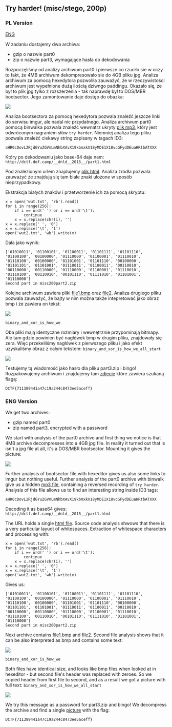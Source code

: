 ﻿## Try harder! (misc/stego, 200p)

### PL Version
[ENG](#eng-version)

W zadaniu dostajemy dwa archiwa:
* gzip o nazwie part0
* zip o nazwie part3, wymagające hasła do dekodowania

Rozpoczęliśmy od analizy archiwum part0 i pierwsze co rzuciło sie w oczy to fakt, że 4MB archiwum dekompresowało sie do 4GB pliku jpg. Analiza archiwum za pomocą hexedytora pozwoliła zauważyć, że w rzeczywistości archiwum jest wypełnione dużą ilością dziwngo paddingu. Okazało się, że był to plik jpg tylko z rozszerzenia - tak naprawdę był to DOS/MBR bootsector. Jego zamontowanie daje dostęp do obazka:

![](./pk8gZNX.jpg)

Analiza bootsectora za pomocą hexedytora pozwala znaleźć jeszcze linki do serwisu imgur, ale nadal nic przydatnego. Analiza archiwum part0 pomocą binwalka pozwala znaleźć wewnatrz ukryty [plik mp3](./3pm.redrah-yrt.mp3), który jest odwróconym nagraniem słów `try harder`. Niemniej analiza tego pliku pozwala znaleźć ciekawy string zapisany w tagach ID3:

`aHR0cDovL2RjdGYuZGVmLmNhbXAvX19kbmxkX18yMDE1X18vcGFydDEuaHRtbATXXX`

Który po dekodowaniu jako base-64 daje nam: `http://dctf.def.camp/__dnld__2015__/part1.html`

Pod znalezionym urlem znajdujemy [plik html](./source.txt). Analiza źródła pozwala zauważyć że znajdują się tam białe znaki ułożone w sposób nieprzypadkowy.

Ekstrakcja białych znaków i przetworzenie ich za pomocą skryptu:

	x = open('wut.txt', 'rb').read()
	for i in range(256):
		if i == ord(' ') or i == ord('\t'):
			continue
		x = x.replace(chr(i), '')
	x = x.replace(' ', '0')
	x = x.replace('\t', '1')
	open('wut2.txt', 'wb').write(x)
	
Dała jako wynik:

	['01010011', '01100101', '01100011', '01101111', '01101110', '01100100', '00100000', '01110000', '01100001', '01110010', '01110100', '00100000', '01101001', '01101110', '00100000', '01101101', '01101001', '01110011', '01100011', '00110010', '00110000', '00110000', '01110000', '01100001', '01110010', '01110100', '00110010', '00101110', '01111010', '01101001', '01110000']
	Second part in misc200part2.zip
	
Kolejne archiwum zawiera pliki [file1.bmp](./file1.bmp) oraz [file2](./file2). Analiza drugiego pliku pozwala zauważyć, że bajty w nim można także intepretować jako obraz bmp i że zawiera on tekst:

![](./second.png)

`binary_and_xor_is_how_we`

Oba pliki mają identyczne rozmiary i wewnętrznie przypominają bitmapy. Ale tam gdzie powinien być nagłówek bmp w drugim pliku, znajdowały się zera. Więc przekeiliśmy nagłówek z pierwszego pliku i jako efekt uzyskaliśmy obraz z całym tekstem: `binary_and_xor_is_how_we_all_start`

![](./fullsecond.bmp)

Testujemy tą wiadomość jako hasło dla pliku part3.zip i bingo! Rozpakowujemy archiwum i znajdujemy tam [zdjecie](./part3.jpg) które zawiera szukaną flagę:

`DCTF{711389441a47c19a244c8473ee5aceff}`

### ENG Version

We get two archives:
* gzip named part0
* zip named part3, encrypted with a password

We start with analysis of the part0 archive and first thing we notice is that 4MB archive decompresses into a 4GB jpg file. In reality it turned out that is isn't a jpg file at all, it's a DOS/MBR bootsector. Mounting it gives the picture:

![](./pk8gZNX.jpg)

Further analysis of bootsector file with hexeditor gives us also some links to imgur but nothing useful. Further analysis of the part0 archive with binwalk give us a hidden [mp3 file](./3pm.redrah-yrt.mp3), containing a reversed recording of `try harder`. Analysis of this file allows us to find an interesting string inside ID3 tags:

`aHR0cDovL2RjdGYuZGVmLmNhbXAvX19kbmxkX18yMDE1X18vcGFydDEuaHRtbATXXX`

Decoding it as base64 gives: `http://dctf.def.camp/__dnld__2015__/part1.html`

The URL holds a single [html file](./source.txt). Source code analysis shwows that there is a very particular layuot of whitespaces.
Extraction of whitespace characters and processing with:

	x = open('wut.txt', 'rb').read()
	for i in range(256):
		if i == ord(' ') or i == ord('\t'):
			continue
		x = x.replace(chr(i), '')
	x = x.replace(' ', '0')
	x = x.replace('\t', '1')
	open('wut2.txt', 'wb').write(x)
	
Gives us:

	['01010011', '01100101', '01100011', '01101111', '01101110', '01100100', '00100000', '01110000', '01100001', '01110010', '01110100', '00100000', '01101001', '01101110', '00100000', '01101101', '01101001', '01110011', '01100011', '00110010', '00110000', '00110000', '01110000', '01100001', '01110010', '01110100', '00110010', '00101110', '01111010', '01101001', '01110000']
	Second part in misc200part2.zip
	
Next archive contains [file1.bmp](./file1.bmp) and [file2](./file2). Second file analysis shows that it can be also interpreted as bmp and contains some text:

![](./second.png)

`binary_and_xor_is_how_we`

Both files have identical size, and looks like bmp files when looked at in hexeditor - but second file's header was replaced with zeroes. So we copied header from first file to second, and as a result we got a picture with full text: `binary_and_xor_is_how_we_all_start`

![](./fullsecond.bmp)

We try this message as a password for part3.zip and bingo! We decompress the archive and find a single [picture](./part3.jpg) with the flag:

`DCTF{711389441a47c19a244c8473ee5aceff}`
